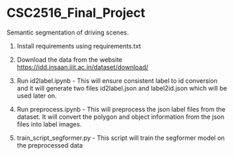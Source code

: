 # CSC2516_Final_Project
Semantic segmentation of driving scenes. 

1. Install requirements using requirements.txt

2. Download the data from the website https://idd.insaan.iiit.ac.in/dataset/download/

3. Run id2label.ipynb - This will ensure consistent label to id conversion and it will generate two files id2label.json and label2id.json which will be used later on.

4. Run preprocess.ipynb - This will preprocess the json label files from the dataset. It will convert the polygon and object information from the json files into label images. 

5. train_script_segformer.py - This script will train the segformer model on the preprocessed data
